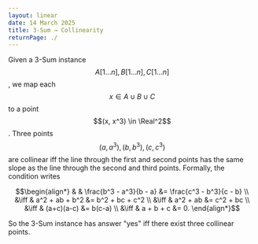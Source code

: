 ```yaml
---
layout: linear
date: 14 March 2025
title: 3-Sum → Collinearity
returnPage: ./
---
```


Given a 3-Sum instance $$A[1 \dots n], B[1 \dots n], C[1 \dots n]$$, we map each $$x \in A \cup B \cup C$$ to a point $$(x, x^3) \in \Real^2$$. Three points $$(a,a^3), (b,b^3), (c,c^3)$$ are collinear iff the line through the first and second points has the same slope as the line through the second and third points. Formally, the condition writes

$$\begin{align*}
	& & \frac{b^3 - a^3}{b - a} &= \frac{c^3 - b^3}{c - b} \\
	&\iff & a^2 + ab + b^2 &= b^2 + bc + c^2 \\
	&\iff & a^2 + ab &= c^2 + bc \\
	&\iff & (a+c)(a-c) &= b(c-a) \\
	&\iff & a + b + c &= 0.
\end{align*}$$

So the 3-Sum instance has answer "yes" iff there exist three collinear points.
